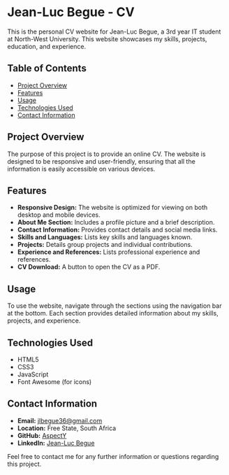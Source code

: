 # Jean-Luc Begue - CV

This is the personal CV website for Jean-Luc Begue, a 3rd year IT student at North-West University. This website showcases my skills, projects, education, and experience.

## Table of Contents

- [Project Overview](#project-overview)
- [Features](#features)
- [Usage](#usage)
- [Technologies Used](#technologies-used)
- [Contact Information](#contact-information)

## Project Overview

The purpose of this project is to provide an online CV. The website is designed to be responsive and user-friendly, ensuring that all the information is easily accessible on various devices.

## Features

- **Responsive Design:** The website is optimized for viewing on both desktop and mobile devices.
- **About Me Section:** Includes a profile picture and a brief description.
- **Contact Information:** Provides contact details and social media links.
- **Skills and Languages:** Lists key skills and languages known.
- **Projects:** Details group projects and individual contributions.
- **Experience and References:** Lists professional experience and references.
- **CV Download:** A button to open the CV as a PDF.

## Usage

To use the website, navigate through the sections using the navigation bar at the bottom. Each section provides detailed information about my skills, projects, and experience.


## Technologies Used

- HTML5
- CSS3
- JavaScript
- Font Awesome (for icons)

## Contact Information

- **Email:** jlbegue36@gmail.com
- **Location:** Free State, South Africa
- **GitHub:** [AspectY](https://github.com/AspectY)
- **LinkedIn:** [Jean-Luc Begue](https://www.linkedin.com/in/jean-luc-begue-2674422b0)

Feel free to contact me for any further information or questions regarding this project.
